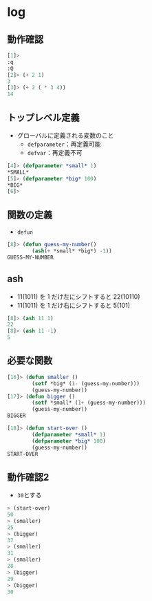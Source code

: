 # log

## 動作確認

```lisp
[1]>
:q
:Q
[2]> (+ 2 1)
3
[3]> (+ 2 ( * 3 4))
14
```

## トップレベル定義

- グローバルに定義される変数のこと
  - `defparameter`：再定義可能
  - `defvar`：再定義不可

```lisp
[4]> (defparameter *small* 1)
*SMALL*
[5]> (defparameter *big* 100)
*BIG*
[6]>
```

## 関数の定義

- `defun`

```lisp
[8]> (defun guess-my-number()
        (ash(+ *small* *big*) -1))
GUESS-MY-NUMBER
```

## ash

- 11(1011) を 1 だけ左にシフトすると 22(10110)
- 11(1011) を 1 だけ右にシフトすると 5(101)

```lisp
[8]> (ash 11 1)
22
[8]> (ash 11 -1)
5
```

## 必要な関数

```lisp
[16]> (defun smaller ()
        (setf *big* (1- (guess-my-number)))
        (guess-my-number))
[17]> (defun bigger ()
        (setf *small* (1+ (guess-my-number)))
        (guess-my-number))
BIGGER
```

```lisp
[18]> (defun start-over ()
        (defparameter *small* 1)
        (defparameter *big* 100)
        (guess-my-number))
START-OVER
```

## 動作確認2

- `30`とする

```lisp
> (start-over)
50
> (smaller)
25
> (bigger)
37
> (smaller)
31
> (smaller)
28
> (bigger)
29
> (bigger)
30
```
